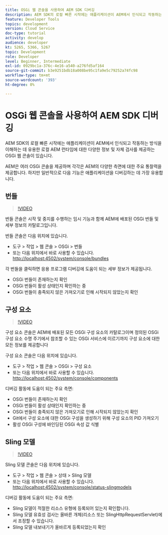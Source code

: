 ```yaml
---
title: OSGi 웹 콘솔을 사용하여 AEM SDK 디버깅
description: AEM SDK의 로컬 빠른 시작에는 애플리케이션이 AEM에서 인식되고 작동하는 방식을 이해하는 데 유용한 로컬 AEM 런타임에 대한 다양한 정보 및 자체 검사를 제공하는 OSGi 웹 콘솔이 있습니다.
feature: Developer Tools
topics: development
version: Cloud Service
doc-type: tutorial
activity: develop
audience: developer
kt: 5265, 5366, 5267
topic: Development
role: Developer
level: Beginner, Intermediate
exl-id: 0929bc1a-376c-4e16-a540-a276fd5af164
source-git-commit: b3e9251bdb18a008be95c1fa9e5c79252a74fc98
workflow-type: tm+mt
source-wordcount: '393'
ht-degree: 0%

---
```


# OSGi 웹 콘솔을 사용하여 AEM SDK 디버깅

AEM SDK의 로컬 빠른 시작에는 애플리케이션이 AEM에서 인식되고 작동하는 방식을 이해하는 데 유용한 로컬 AEM 런타임에 대한 다양한 정보 및 자체 검사를 제공하는 OSGi 웹 콘솔이 있습니다.

AEM은 여러 OSGi 콘솔을 제공하며 각각은 AEM의 다양한 측면에 대한 주요 통찰력을 제공합니다. 하지만 일반적으로 다음 기능은 애플리케이션을 디버깅하는 데 가장 유용합니다.

## 번들

>[!VIDEO](https://video.tv.adobe.com/v/34335?quality=12&learn=on)

번들 콘솔은 시작 및 중지를 수행하는 임시 기능과 함께 AEM에 배포된 OSGi 번들 및 세부 정보의 카탈로그입니다.

번들 콘솔은 다음 위치에 있습니다.

+ 도구 > 작업 > 웹 콘솔 > OSGi > 번들
+ 또는 다음 위치에서 바로 사용할 수 있습니다. [http://localhost:4502/system/console/bundles](http://localhost:4502/system/console/bundles)

각 번들을 클릭하면 응용 프로그램 디버깅에 도움이 되는 세부 정보가 제공됩니다.

+ OSGi 번들이 존재하는지 확인
+ OSGi 번들이 활성 상태인지 확인하는 중
+ OSGi 번들이 충족되지 않은 가져오기로 인해 시작되지 않았는지 확인

## 구성 요소

>[!VIDEO](https://video.tv.adobe.com/v/34336?quality=12&learn=on)

구성 요소 콘솔은 AEM에 배포된 모든 OSGi 구성 요소의 카탈로그이며 정의된 OSGi 구성 요소 수명 주기에서 참조할 수 있는 OSGi 서비스에 이르기까지 구성 요소에 대한 모든 정보를 제공합니다

구성 요소 콘솔은 다음 위치에 있습니다.

+ 도구 > 작업 > 웹 콘솔 > OSGi > 구성 요소
+ 또는 다음 위치에서 바로 사용할 수 있습니다. [http://localhost:4502/system/console/components](http://localhost:4502/system/console/components)

디버깅 활동에 도움이 되는 주요 측면:

+ OSGi 번들이 존재하는지 확인
+ OSGi 번들이 활성 상태인지 확인하는 중
+ OSGi 번들이 충족되지 않은 가져오기로 인해 시작되지 않았는지 확인
+ Git에서 구성 요소에 대한 OSGi 구성을 생성하기 위해 구성 요소의 PID 가져오기
+ 활성 OSGi 구성에 바인딩된 OSGi 속성 값 식별

## Sling 모델

>[!VIDEO](https://video.tv.adobe.com/v/34337?quality=12&learn=on)

Sling 모델 콘솔은 다음 위치에 있습니다.

+ 도구 > 작업 > 웹 콘솔 > 상태 > Sling 모델
+ 또는 다음 위치에서 바로 사용할 수 있습니다. [http://localhost:4502/system/console/status-slingmodels](http://localhost:4502/system/console/status-slingmodels)

디버깅 활동에 도움이 되는 주요 측면:

+ Sling 모델이 적절한 리소스 유형에 등록되어 있는지 확인합니다.
+ Sling 모델 유효성 검사는 올바른 개체(리소스 또는 SlingHttpRequestServlet)에서 조정할 수 있습니다.
+ Sling 모델 내보내기가 올바르게 등록되었는지 확인

